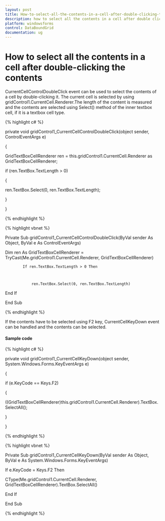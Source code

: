 ```yaml
---
layout: post
title: How-to-select-all-the-contents-in-a-cell-after-double-clicking-the-contents | Windows Forms | Syncfusion
description: how to select all the contents in a cell after double clicking the contents
platform: windowsforms
control: DataBoundGrid
documentation: ug
---
```


# How to select all the contents in a cell after double-clicking the contents

CurrentCellControlDoubleClick event can be used to select the contents of a cell by double-clicking it. The current cell is selected by using gridControl1.CurrentCell.Renderer.The length of the content is measured and the contents are selected using Select() method of the inner textbox cell, if it is a textbox cell type.

{% highlight c# %}



private void gridControl1_CurrentCellControlDoubleClick(object sender, ControlEventArgs e)

 {



GridTextBoxCellRenderer ren = this.gridControl1.CurrentCell.Renderer as GridTextBoxCellRenderer;



if (ren.TextBox.TextLength > 0)

{



ren.TextBox.Select(0, ren.TextBox.TextLength);



}

  }


{% endhighlight %}

{% highlight vbnet %}



Private Sub gridControl1_CurrentCellControlDoubleClick(ByVal sender As Object, ByVal e As ControlEventArgs)



Dim ren As GridTextBoxCellRenderer = TryCast(Me.gridControl1.CurrentCell.Renderer, GridTextBoxCellRenderer)



            If ren.TextBox.TextLength > 0 Then



                ren.TextBox.Select(0, ren.TextBox.TextLength)



 End If

End Sub


{% endhighlight %}

If the contents have to be selected using F2 key, CurrentCellKeyDown event can be handled and the contents can be selected.

#### Sample code

{% highlight c# %}

private void gridControl1_CurrentCellKeyDown(object sender, System.Windows.Forms.KeyEventArgs e)



{

  if (e.KeyCode == Keys.F2)

{

((GridTextBoxCellRenderer)this.gridControl1.CurrentCell.Renderer).TextBox.SelectAll();

}



}

{% endhighlight %}

{% highlight vbnet %}



Private Sub gridControl1_CurrentCellKeyDown(ByVal sender As Object, ByVal e As System.Windows.Forms.KeyEventArgs)



 If e.KeyCode = Keys.F2 Then



 CType(Me.gridControl1.CurrentCell.Renderer,    GridTextBoxCellRenderer).TextBox.SelectAll()



 End If



End Sub



{% endhighlight %}
